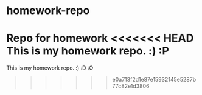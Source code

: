 
# homework-repo
Repo for homework
<<<<<<< HEAD
This is my homework repo. :) :P
=======
This is my homework repo. :) :D :O
>>>>>>> e0a713f2d1e87e15932145e5287b77c82e1d3806
